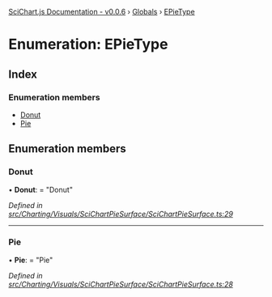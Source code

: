 [SciChart.js Documentation - v0.0.6](../README.md) › [Globals](../globals.md) › [EPieType](epietype.md)

# Enumeration: EPieType

## Index

### Enumeration members

* [Donut](epietype.md#donut)
* [Pie](epietype.md#pie)

## Enumeration members

###  Donut

• **Donut**: = "Donut"

*Defined in [src/Charting/Visuals/SciChartPieSurface/SciChartPieSurface.ts:29](https://github.com/ABTSoftware/SciChart.Dev/blob/272ab7fc7f/Web/src/SciChart/src/Charting/Visuals/SciChartPieSurface/SciChartPieSurface.ts#L29)*

___

###  Pie

• **Pie**: = "Pie"

*Defined in [src/Charting/Visuals/SciChartPieSurface/SciChartPieSurface.ts:28](https://github.com/ABTSoftware/SciChart.Dev/blob/272ab7fc7f/Web/src/SciChart/src/Charting/Visuals/SciChartPieSurface/SciChartPieSurface.ts#L28)*
